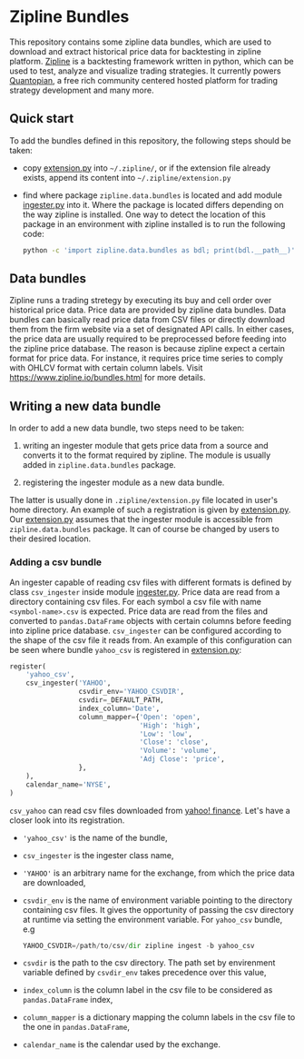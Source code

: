 Zipline Bundles
===============

This repository contains some zipline data bundles, which are used to
download and extract historical price data for backtesting in zipline
platform. [Zipline](https://www.zipline.io/) is a backtesting
framework written in python, which can be used to test, analyze and
visualize trading strategies. It currently powers
[Quantopian](https://www.quantopian.com/), a free rich community
centered hosted platform for trading strategy development and many
more.

## Quick start

To add the bundles defined in this repository, the following steps should be taken:

* copy [extension.py](lib/extension.py) into `~/.zipline/`, or if the
  extension file already exists, append its content into
  `~/.zipline/extension.py`

* find where package `zipline.data.bundles` is located and add module
  [ingester.py](lib/ingester.py) into it. Where the package is located
  differs depending on the way zipline is installed. One way to detect
  the location of this package in an environment with zipline
  installed is to run the following code:
  ```bash
  python -c 'import zipline.data.bundles as bdl; print(bdl.__path__)'
  ```

## Data bundles 

Zipline runs a trading stretegy by executing its buy and cell order
over historical price data. Price data are provided by zipline data
bundles. Data bundles can basically read price data from CSV files or
directly download them from the firm website via a set of designated
API calls. In either cases, the price data are usually required to be
preprocessed before feeding into the zipline price database. The
reason is because zipline expect a certain format for price data. For
instance, it requires price time series to comply with OHLCV format
with certain column labels. Visit https://www.zipline.io/bundles.html
for more details.

## Writing a new data bundle

In order to add a new data bundle, two steps need to be taken:

1. writing an ingester module that gets price data from a source and
converts it to the format required by zipline. The module is usually
added in `zipline.data.bundles` package.

2. registering the ingester module as a new data bundle.

The latter is usually done in `.zipline/extension.py` file located in
user's home directory. An example of such a registration is given by
[extension.py](lib/extension.py). Our [extension.py](lib/extension.py)
assumes that the ingester module is accessible from
`zipline.data.bundles` package. It can of course be changed by users
to their desired location. 

### Adding a csv bundle 

An ingester capable of reading csv files with different formats is
defined by class `csv_ingester` inside module
[ingester.py](lib/ingester.py). Price data are read from a directory
containing csv files. For each symbol a csv file with name
`<symbol-name>.csv` is expected. Price data are read from the files
and converted to `pandas.DataFrame` objects with certain columns
before feeding into zipline price database. `csv_ingester` can be
configured according to the shape of the csv file it reads from. An
example of this configuration can be seen where bundle `yahoo_csv` is
registered in [extension.py](lib/extension.py):

```python
register(
    'yahoo_csv',
    csv_ingester('YAHOO',
                 csvdir_env='YAHOO_CSVDIR',
                 csvdir=_DEFAULT_PATH,
                 index_column='Date',
                 column_mapper={'Open': 'open',
                                'High': 'high',
                                'Low': 'low',
                                'Close': 'close',
                                'Volume': 'volume',
                                'Adj Close': 'price',
                 },
    ),
    calendar_name='NYSE',
)
```

`csv_yahoo` can read csv files downloaded from [yahoo!
finance](https://finance.yahoo.com/). Let's have a closer look into
its registration.

* `'yahoo_csv'` is the name of the bundle,

* `csv_ingester` is the ingester class name,

* `'YAHOO'` is an arbitrary name for the exchange, from which the
  price data are downloaded,

* `csvdir_env` is the name of environment variable pointing to the
  directory containing csv files. It gives the opportunity of passing
  the csv directory at runtime via setting the environment
  variable. For `yahoo_csv` bundle, e.g
  ```python
  YAHOO_CSVDIR=/path/to/csv/dir zipline ingest -b yahoo_csv
  ```

* `csvdir` is the path to the csv directory. The path set by
   envirenment variable defined by `csvdir_env` takes precedence over
   this value,

* `index_column` is the column label in the csv file to be considered
  as `pandas.DataFrame` index,

* `column_mapper` is a dictionary mapping the column labels in the csv
  file to the one in `pandas.DataFrame`,

* `calendar_name` is the calendar used by the exchange.